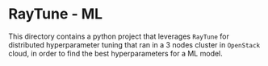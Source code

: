 # RayTune - ML

This directory contains a python project that leverages `RayTune` for distributed hyperparameter tuning that ran in a 3 nodes cluster in `OpenStack` cloud, in order to find the best hyperparameters for a ML model.

